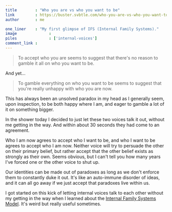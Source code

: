 ```yaml
---
title        : "Who you are vs who you want to be"
link         : https://buster.svbtle.com/who-you-are-vs-who-you-want-to-be
author       : me

one_liner    : "My first glimpse of IFS (Internal Family Systems)."
image			   : 
piles			   : ['internal-voices']
comment_link : 
---
```


> To accept who you are seems to suggest that there's no reason to gamble it all on who you want to be.

And yet...

> To gamble everything on who you want to be seems to suggest that you're really unhappy with who you are now.

This has always been an unsolved paradox in my head as I generally seem, upon inspection, to be both happy where I am, and eager to gamble a lot of it on something bigger.

In the shower today I decided to just let these two voices talk it out, without me getting in the way. And within about 30 seconds they had come to an agreement.

Who I am now agrees to accept who I want to be, and who I want to be agrees to accept who I am now.  Neither voice will try to persuade the other on their primary belief, but rather accept that the other belief exists as strongly as their own. Seems obvious, but I can't tell you how many years I've forced one or the other voice to shut up.

Our identities can be made out of paradoxes as long as we don't enforce them to constantly duke it out. It's like an auto-immune disorder of ideas, and it can all go away if we just accept that paradoxes live within us.

I got started on this kick of letting internal voices talk to each other without my getting in the way when I learned about the [Internal Family Systems Model](http://en.wikipedia.org/wiki/Internal_Family_Systems_Model). It's weird but really useful sometimes.